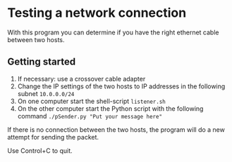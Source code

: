 # Testing a network connection

With this program you can determine if you have the right ethernet cable between two hosts.

## Getting started

1. If necessary: use a crossover cable adapter
2. Change the IP settings of the two hosts to IP addresses in the following subnet `10.0.0.0/24`
3. On one computer start the shell-script `listener.sh`
4. On the other computer start the Python script with the following command `./pSender.py "Put your message here"`

If there is no connection between the two hosts, the program will do a new attempt for sending the packet.

Use Control+C to quit.
